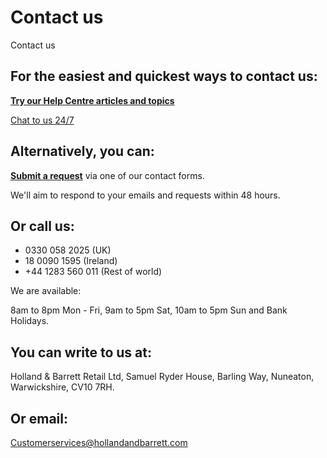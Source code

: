 # Contact us

Contact us
## For the easiest and quickest ways to contact us:
[**Try our Help Centre articles and topics**](https://help.hollandandbarrett.com/hc/en-gb "https://help.hollandandbarrett.com/hc/en-gb")

[Chat to us 24/7](#open-chat "https://help.hollandandbarrett.com/knowledge/editor/01he32kvbscjx13vv3cyhfhaje/en-gb?brand_id=360000873011&return_to=%2fhc%2fen-gb%2farticles%2f360016953339#open-chat")
## Alternatively, you can:
[**Submit a request**](https://help.hollandandbarrett.com/hc/en-gb/requests/new "https://help.hollandandbarrett.com/hc/en-gb/requests/new") via one of our contact forms.

We'll aim to respond to your emails and requests within 48 hours.
## Or call us:
* 0330 058 2025 (UK)
* 18 0090 1595 (Ireland)
* +44 1283 560 011 (Rest of world)

We are available:

8am to 8pm Mon - Fri, 9am to 5pm Sat, 10am to 5pm Sun and Bank Holidays.
## You can write to us at:
Holland & Barrett Retail Ltd, Samuel Ryder House, Barling Way, Nuneaton, Warwickshire, CV10 7RH.
## Or email:
Customerservices@hollandandbarrett.com
